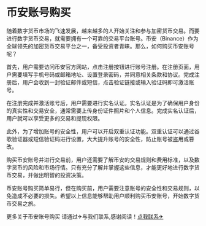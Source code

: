 # 币安账号购买

随着数字货币市场的飞速发展，越来越多的人开始关注和参与加密货币交易。而要进行数字货币交易，就需要拥有一个可靠的交易平台账号。币安（Binance）作为全球领先的加密货币交易平台之一，备受投资者青睐。那么，如何购买币安账号呢？

首先，用户需要访问币安官方网站，点击注册按钮进行账号注册。在注册页面，用户需要填写手机号码或邮箱地址、设置登录密码，并同意相关条款和协议。完成注册后，用户会收到一封验证邮件或短信，点击验证链接或输入验证码即可激活账号。

在注册完成并激活账号后，用户需要进行实名认证。实名认证是为了确保用户身份的真实性和交易安全，通常需要上传身份证件照片和个人信息。完成实名认证后，用户就可以享受更多的交易和提现权限。

此外，为了增加账号的安全性，用户可以开启双重认证功能。双重认证可以通过谷歌验证器或短信验证码进行设置，大大提升账号的安全性，防止账号被盗用或篡改。

购买币安账号并进行交易前，用户还需要了解币安的交易规则和费用标准，以及数字货币的风险和市场行情。只有充分了解并掌握这些信息，才能更好地进行数字货币交易，并做出明智的投资决策。

币安账号购买简单易行，但在购买前，用户需要注意账号的安全性和交易规则，以免造成不必要的损失。希望以上信息能够帮助用户顺利购买币安账号，开始数字货币交易之旅。

更多关于币安账号购买 请通过✈与我们联系,感谢阅读！[点我联系✈](https://pro.G208.com)